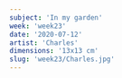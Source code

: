 ```yaml
---
subject: 'In my garden'
week: 'week23'
date: '2020-07-12'
artist: 'Charles'
dimensions: '13x13 cm'
slug: 'week23/Charles.jpg'
---
```

